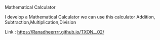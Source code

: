 Mathematical Calculator

I develop a Mathematical Calculator we can use this calculator Addition, Subtraction,Multiplication,Division

Link : https://Ranadheerrrr.github.io/TXON__02/
